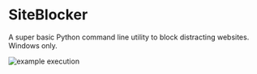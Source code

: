 # SiteBlocker
A super basic Python command line utility to block distracting websites. Windows only.

![example execution](https://i.imgur.com/7K56LUT.jpg "An example of the tool in use.")
